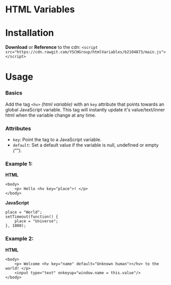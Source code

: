 # HTML Variables


# Installation
**Download** or **Reference** to the cdn: ```<script src="https://cdn.rawgit.com/YSCHGroup/htmlVariables/b2104873/main.js"></script>```

# Usage
### Basics
Add the tag ``<hv>`` *(html variable)* with an ``key`` attribute that points towards an global JavaScript variable. This tag will instantly update it's value/text/inner html when the variable change at any time.

### Attributes
* ``key``: Point the tag to a JavaScript variable. 
* ``default``: Set a default value if the variable is null, undefined or empty *("")*. 

### Example 1:
**HTML**
```
<body>
    <p> Hello <hv key="place">! </p>
</body>
```
**JavaScript**
```
place = "World";
setTimeout(function() {
    place = "Universe";
}, 1000);
```

### Example 2:
**HTML**
```
<body>
    <p> Welcome <hv key="name" default="Unknown human"></hv> to the world! </p>
    <input type="text" onkeyup="window.name = this.value"/>
</body>
```
